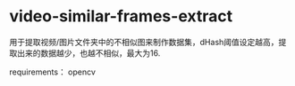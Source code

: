 # video-similar-frames-extract
用于提取视频/图片文件夹中的不相似图来制作数据集，dHash阈值设定越高，提取出来的数据越少，也越不相似，最大为16.

requirements：
opencv

